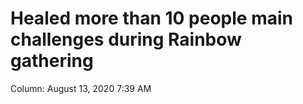 # Healed more than 10 people main challenges during Rainbow gathering

Column: August 13, 2020 7:39 AM